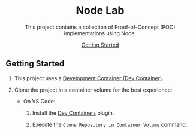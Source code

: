 <div align="center">

# Node Lab

This project contains a collection of Proof-of-Concept (POC) implementations using Node.

[Getting Started](#getting-started)

</div>

## Getting Started

1. This project uses a [Development Container (Dev Container)](https://containers.dev/).

1. Clone the project in a container volume for the best experience:

   - On VS Code:

     1. Install the [Dev Containers](https://marketplace.visualstudio.com/items?itemName=ms-vscode-remote.remote-containers) plugin.

     1. Execute the `Clone Repository in Container Volume` command.
